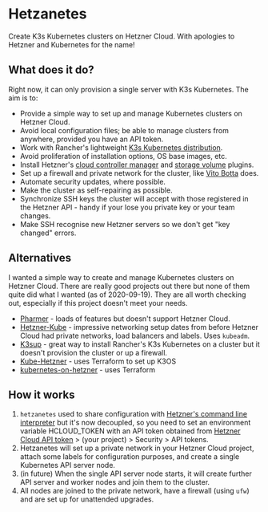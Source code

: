 # Hetzanetes

Create K3s Kubernetes clusters on Hetzner Cloud. With apologies to Hetzner and Kubernetes for the name! 

## What does it do?

Right now, it can only provision a single server with K3s Kubernetes. The aim is to:

* Provide a simple way to set up and manage Kubernetes clusters on Hetzner Cloud.
* Avoid local configuration files; be able to manage clusters from anywhere, provided you have an API token.
* Work with Rancher's lightweight [K3s Kubernetes distribution](https://github.com/rancher/k3s/). 
* Avoid proliferation of installation options, OS base images, etc.
* Install Hetzner's [cloud controller manager](https://github.com/hetznercloud/hcloud-cloud-controller-manager) and [storage volume](https://github.com/hetznercloud/csi-driver) plugins.
* Set up a firewall and private network for the cluster, like [Vito Botta](https://github.com/vitobotta/hetzner-cloud-init) does.
* Automate security updates, where possible.
* Make the cluster as self-repairing as possible.
* Synchronize SSH keys the cluster will accept with those registered in the Hetzner API - handy if your lose you private key or your team changes.
* Make SSH recognise new Hetzner servers so we don't get "key changed" errors.

## Alternatives

I wanted a simple way to create and manage Kubernetes clusters on Hetzner Cloud. There are really good projects out there but none of them quite did what I wanted (as of 2020-09-19).
They are all worth checking out, especially if this project doesn't meet your needs.

* [Pharmer](https://github.com/pharmer/pharmer) - loads of features but doesn't support Hetzner Cloud.
* [Hetzner-Kube](https://github.com/xetys/hetzner-kube) - impressive networking setup dates from before Hetzner Cloud had private networks, load balancers and labels. Uses `kubeadm`.
* [K3sup](https://github.com/alexellis/k3sup) - great way to install Rancher's K3s Kubernetes on a cluster but it doesn't provision the cluster or up a firewall.
* [Kube-Hetzner](https://github.com/mysticaltech/kube-hetzner) - uses Terraform to set up K3OS
* [kubernetes-on-hetzner](https://github.com/LWJ/kubernetes-on-hetzner) - uses Terraform

## How it works

1. `hetzanetes` used to share configuration with [Hetzner's command line interpreter](https://github.com/hetznercloud/cli) but it's now decoupled, so you need to set an environment variable HCLOUD_TOKEN with an API token obtained from [Hetzner Cloud API token](https://console.hetzner.cloud/projects) > (your project) > Security > API tokens.
2. Hetzanetes will set up a private network in your Hetzner Cloud project, attach some labels for configuration purposes, and create a single Kubernetes API server node.
3. (in future) When the single API server node starts, it will create further API server and worker nodes and join them to the cluster.
4. All nodes are joined to the private network, have a firewall (using `ufw`) and are set up for unattended upgrades.
